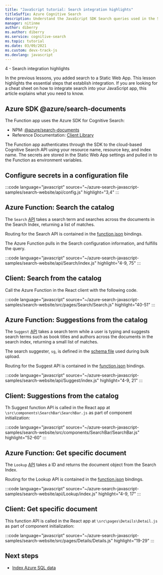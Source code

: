 ```yaml
---
title: "JavaScript tutorial: Search integration highlights"
titleSuffix: Azure Cognitive Search
description: Understand the JavaScript SDK Search queries used in the Search-enabled website
manager: nitinme
author: diberry
ms.author: diberry
ms.service: cognitive-search
ms.topic: tutorial
ms.date: 03/09/2021
ms.custom: devx-track-js
ms.devlang: javascript
---
```


4 - Search integration highlights

In the previous lessons, you added search to a Static Web App. This lesson highlights the essential steps that establish integration. If you are looking for a cheat sheet on how to integrate search into your JavaScript app, this article explains what you need to know.

## Azure SDK @azure/search-documents 

The Function app uses the Azure SDK for Cognitive Search:

* NPM: [@azure/search-documents](https://www.npmjs.com/package/@azure/search-documents)
* Reference Documentation: [Client Library](/javascript/api/overview/azure/search-documents-readme)

The Function app authenticates through the SDK to the cloud-based Cognitive Search API using your resource name, resource key, and index name. The secrets are stored in the Static Web App settings and pulled in to the Function as environment variables. 

## Configure secrets in a configuration file

:::code language="javascript" source="~/azure-search-javascript-samples/search-website/api/config.js" highlight="3,4" :::

## Azure Function: Search the catalog

The `Search` [API](https://github.com/Azure-Samples/azure-search-javascript-samples/blob/master/search-website/api/Search/index.js) takes a search term and searches across the documents in the Search Index, returning a list of matches. 

Routing for the Search API is contained in the [function.json](https://github.com/Azure-Samples/azure-search-javascript-samples/blob/master/search-website/api/Search/function.json) bindings.

The Azure Function pulls in the Search configuration information, and fulfills the query.

:::code language="javascript" source="~/azure-search-javascript-samples/search-website/api/Search/index.js" highlight="4-9, 75" :::

## Client: Search from the catalog

Call the Azure Function in the React client with the following code. 

:::code language="javascript" source="~/azure-search-javascript-samples/search-website/src/pages/Search/Search.js" highlight="40-51" :::

## Azure Function: Suggestions from the catalog

The `Suggest` [API](https://github.com/Azure-Samples/azure-search-javascript-samples/blob/master/search-website/api/Suggest/index.js) takes a search term while a user is typing and suggests search terms such as book titles and authors across the documents in the search index, returning a small list of matches. 

The search suggester, `sg`, is defined in the [schema file](https://github.com/Azure-Samples/azure-search-javascript-samples/blob/master/search-website/bulk-insert/good-books-index.json) used during bulk upload.

Routing for the Suggest API is contained in the [function.json](https://github.com/Azure-Samples/azure-search-javascript-samples/blob/master/search-website/api/Suggest/function.json) bindings.

:::code language="javascript" source="~/azure-search-javascript-samples/search-website/api/Suggest/index.js" highlight="4-9, 21" :::

## Client: Suggestions from the catalog

Th Suggest function API is called in the React app at `\src\components\SearchBar\SearchBar.js` as part of component initialization:

:::code language="javascript" source="~/azure-search-javascript-samples/search-website/src/components/SearchBar/SearchBar.js" highlight="52-60" :::

## Azure Function: Get specific document 

The `Lookup` [API](https://github.com/Azure-Samples/azure-search-javascript-samples/blob/master/search-website/api/Lookup/index.js) takes a ID and returns the document object from the Search Index. 

Routing for the Lookup API is contained in the [function.json](https://github.com/Azure-Samples/azure-search-javascript-samples/blob/master/search-website/api/Lookup/function.json) bindings.

:::code language="javascript" source="~/azure-search-javascript-samples/search-website/api/Lookup/index.js" highlight="4-9, 17" :::

## Client: Get specific document 

This function API is called in the React app at `\src\pages\Details\Detail.js` as part of component initialization:

:::code language="javascript" source="~/azure-search-javascript-samples/search-website/src/pages/Details/Details.js" highlight="19-29" :::

## Next steps

* [Index Azure SQL data](search-indexer-tutorial.md)
